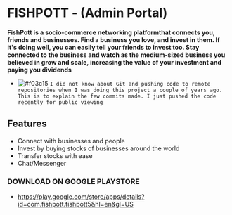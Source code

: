 # FISHPOTT - (Admin Portal)

**FishPott is a socio-commerce networking platformthat connects you, friends and businesses. Find a business you love, and invest in them. If it's doing well, you can easily tell your friends to invest too. Stay connected to the business and watch as the medium-sized business you believed in grow and scale, increasing the value of your investment and paying you dividends**
- ![#f03c15](https://via.placeholder.com/15/f03c15/000000?text=+) `I did not know about Git and pushing code to remote repositories when I was doing this project a couple of years ago. This is to explain the few commits made. I just pushed the code recently for public viewing`

## Features
* Connect with businesses and people
* Invest by buying stocks of businesses around the world
* Transfer stocks with ease
* Chat/Messenger

### DOWNLOAD ON GOOGLE PLAYSTORE
- <a href="https://play.google.com/store/apps/details?id=com.fishpott.fishpott5&hl=en&gl=US" target="_blank">https://play.google.com/store/apps/details?id=com.fishpott.fishpott5&hl=en&gl=US</a>
